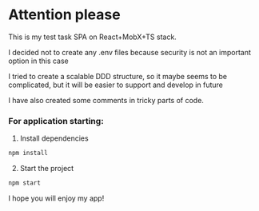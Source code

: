 # Attention please

This is my test task SPA on React+MobX+TS stack. 

I decided not to create any .env files because security is not an important option in this case

I tried to create a scalable DDD structure, so it maybe seems to be complicated, but it will be easier to support
and develop in future

I have also created some comments in tricky parts of code.

### For application starting:

1) Install dependencies 
```bash
npm install
```
2) Start the project
```bash
npm start
```

I hope you will enjoy my app!
